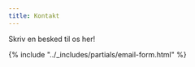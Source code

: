 ```yaml
---
title: Kontakt
---
```


Skriv en besked til os her!

{% include "../_includes/partials/email-form.html" %}
